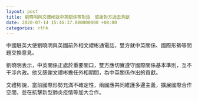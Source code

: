 ```yaml
---
layout: post
title: 劉曉明與文禮彬就中英關係等對話　感謝對方過去貢獻
date: 2020-07-14 15:46:37.000000000 +08:00
categories: rthk
---
```


中國駐英大使劉曉明與英國前外相文禮彬通電話，雙方就中英關係、國際形勢等問題交換意見。

劉曉明表示，中英關係正處於重要關口，雙方應切實遵守國際關係基本準則，互不干涉內政。他又感謝文禮彬擔任外相期間，為中英關係作出的貢獻。

文禮彬說，當前國際形勢充滿不確定性，兩國應共同維護多邊主義，擴展國際合作空間，並在抗擊新型肺炎疫情等加大合作。

